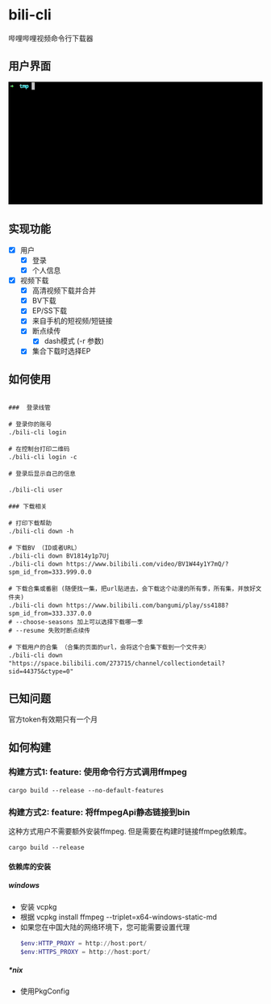 bili-cli
=========

哔哩哔哩视频命令行下载器

## 用户界面

![](images/down_bv.gif)

## 实现功能

- [x] 用户
  - [x] 登录
  - [x] 个人信息
- [x] 视频下载
  - [x] 高清视频下载并合并
  - [x] BV下载
  - [x] EP/SS下载
  - [x] 来自手机的短视频/短链接
  - [x] 断点续传
    - [x] dash模式 (-r 参数)
  - [x] 集合下载时选择EP

## 如何使用

```shell

###  登录线管

# 登录你的账号
./bili-cli login

# 在控制台打印二维码
./bili-cli login -c

# 登录后显示自己的信息

./bili-cli user

### 下载相关

# 打印下载帮助
./bili-cli down -h

# 下载BV （ID或者URL）
./bili-cli down BV1814y1p7Uj
./bili-cli down https://www.bilibili.com/video/BV1W44y1Y7mQ/?spm_id_from=333.999.0.0

# 下载合集或番剧 (随便找一集，把url贴进去，会下载这个动漫的所有季，所有集，并放好文件夹)
./bili-cli down https://www.bilibili.com/bangumi/play/ss4188?spm_id_from=333.337.0.0
# --choose-seasons 加上可以选择下载哪一季
# --resume 失败时断点续传

# 下载用户的合集 （合集的页面的url，会将这个合集下载到一个文件夹）
./bili-cli down "https://space.bilibili.com/273715/channel/collectiondetail?sid=44375&ctype=0"

```

## 已知问题

官方token有效期只有一个月

## 如何构建

### 构建方式1: feature: 使用命令行方式调用ffmpeg

```shell
cargo build --release --no-default-features
```

### 构建方式2: feature: 将ffmpegApi静态链接到bin

这种方式用户不需要额外安装ffmpeg. 但是需要在构建时链接ffmpeg依赖库。

```shell
cargo build --release
```

#### 依赖库的安装

##### windows

- 安装 vcpkg
- 根据 vcpkg install ffmpeg --triplet=x64-windows-static-md
- 如果您在中国大陆的网络环境下，您可能需要设置代理
  ```PowerShell
  $env:HTTP_PROXY = http://host:port/
  $env:HTTPS_PROXY = http://host:port/
  ```
##### *nix

- 使用PkgConfig
